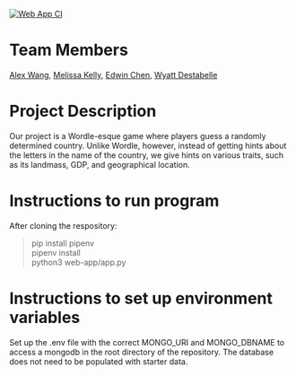[![Web App CI](https://github.com/software-students-spring2025/5-final-unknownteam/actions/workflows/web_app.yml/badge.svg)](https://github.com/software-students-spring2025/5-final-unknownteam/actions/workflows/web_app.yml)

# Team Members
[Alex Wang](https://github.com/alw9411), [Melissa Kelly](https://github.com/melissalkelly), [Edwin Chen](https://github.com/Eracks1012), [Wyatt Destabelle](https://github.com/Wyatt-Destabelle)

# Project Description
Our project is a Wordle-esque game where players guess a randomly determined country. Unlike Wordle, however, instead of getting hints about the letters in the name of the country, we give hints on various traits, such as its landmass, GDP, and geographical location.

# Instructions to run program
After cloning the respository: <br>
>pip install pipenv <br>
> pipenv install <br>
> python3 web-app/app.py <br>

# Instructions to set up environment variables
Set up the .env file with the correct MONGO_URI and MONGO_DBNAME to access a mongodb in the root directory of the repository. The database does not need to be populated with starter data.
